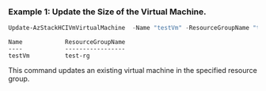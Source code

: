 ### Example 1: Update the Size of the Virtual Machine. 
```powershell
Update-AzStackHCIVmVirtualMachine  -Name "testVm" -ResourceGroupName "test-rg" -VmMemoryInMB "4"
```
```output
Name            ResourceGroupName
----            -----------------
testVm          test-rg
```

This command updates an existing virtual machine in the specified resource group. 

